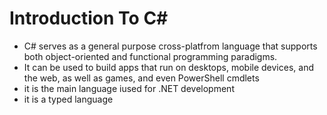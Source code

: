 # Introduction To C#

- C# serves as a general purpose cross-platfrom language that supports both object-oriented and functional programming paradigms.
- It can be used to build apps that run on desktops, mobile devices, and the web, as well as games, and even PowerShell cmdlets
- it is the main language iused for .NET development
- it is a typed language

